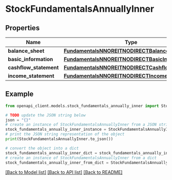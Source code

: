 # StockFundamentalsAnnuallyInner


## Properties

Name | Type | Description | Notes
------------ | ------------- | ------------- | -------------
**balance_sheet** | [**FundamentalsNNOREITNODIRECTBalanceSheet**](FundamentalsNNOREITNODIRECTBalanceSheet.md) |  | [optional] 
**basic_information** | [**FundamentalsNNOREITNODIRECTBasicInformation**](FundamentalsNNOREITNODIRECTBasicInformation.md) |  | [optional] 
**cashflow_statement** | [**FundamentalsNNOREITNODIRECTCashflowStatement**](FundamentalsNNOREITNODIRECTCashflowStatement.md) |  | [optional] 
**income_statement** | [**FundamentalsNNOREITNODIRECTIncomeStatement**](FundamentalsNNOREITNODIRECTIncomeStatement.md) |  | [optional] 

## Example

```python
from openapi_client.models.stock_fundamentals_annually_inner import StockFundamentalsAnnuallyInner

# TODO update the JSON string below
json = "{}"
# create an instance of StockFundamentalsAnnuallyInner from a JSON string
stock_fundamentals_annually_inner_instance = StockFundamentalsAnnuallyInner.from_json(json)
# print the JSON string representation of the object
print(StockFundamentalsAnnuallyInner.to_json())

# convert the object into a dict
stock_fundamentals_annually_inner_dict = stock_fundamentals_annually_inner_instance.to_dict()
# create an instance of StockFundamentalsAnnuallyInner from a dict
stock_fundamentals_annually_inner_from_dict = StockFundamentalsAnnuallyInner.from_dict(stock_fundamentals_annually_inner_dict)
```
[[Back to Model list]](../README.md#documentation-for-models) [[Back to API list]](../README.md#documentation-for-api-endpoints) [[Back to README]](../README.md)


